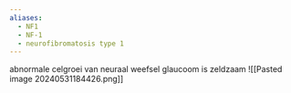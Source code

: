 ```yaml
---
aliases:
  - NF1
  - NF-1
  - neurofibromatosis type 1
---
```


abnormale celgroei van neuraal weefsel
glaucoom is zeldzaam
![[Pasted image 20240531184426.png]]